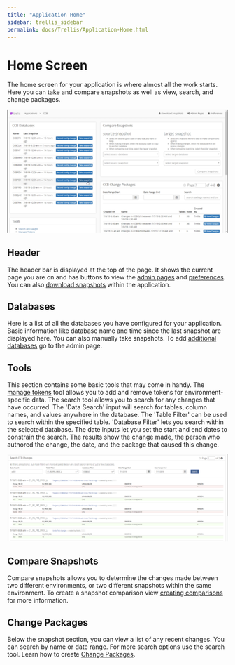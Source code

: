 ```yaml
---
title: "Application Home"
sidebar: trellis_sidebar
permalink: docs/Trellis/Application-Home.html
---
```


 
# Home Screen 
 
The home screen for your application is where almost all the work starts. Here you can take and compare snapshots as well as view, search, and change packages. 

<img src="Media/Application-Overview.png"> 
 
## Header 
 
The header bar is displayed at the top of the page. It shows the current page you are on and has buttons to view the [admin pages](Admin-Pages.md) and [preferences](Preferences.md). You can also [download snapshots](Use-A-Package.md#downloading-a-snapshot) within the application. 
 
## Databases 
 
Here is a list of all the databases you have configured for your application. Basic information like database name and time since the last snapshot are displayed here. You can also manually take snapshots. To add [additional databases](Admin-Pages.md#setting-up-a-database) go to the admin page. 
 
## Tools 
 
This section contains some basic tools that may come in handy. The [manage tokens](Use-Tokens.md) tool allows you to add and remove tokens for environment-specific data. The search tool allows you to search for any changes that have occurred. The 'Data Search' input will search for tables, column names, and values anywhere in the database. The 'Table Filter' can be used to search within the specified table. 'Database Filter' lets you search within the selected database. The date inputs let you set the start and end dates to constrain the search. The results show the change made, the person who authored the change, the date, and the package that caused this change.  
 
<img src="Media/Application-Overview-Search.png"> 
 
## Compare Snapshots 
 
Compare snapshots allows you to determine the changes made between two different environments, or two different snapshots within the same environment. To create a snapshot comparison view [creating comparisons](Snapshot-Comparisons.md) for more information. 
 
## Change Packages 
 
Below the snapshot section, you can view a list of any recent changes. You can search by name or date range. For more search options use the search tool. Learn how to create [Change Packages](Change-Packages.md). 

